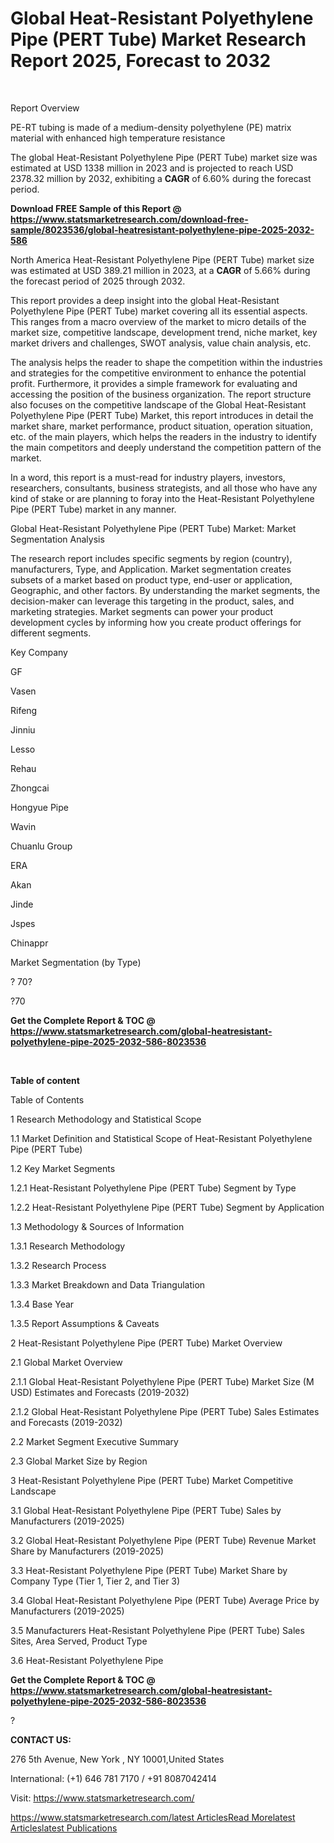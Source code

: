 <h1>Global Heat-Resistant Polyethylene Pipe (PERT Tube) Market Research Report 2025, Forecast to 2032</h1><br/><p>Report Overview</p>
 
 
 
 <p>PE-RT tubing is made of a medium-density polyethylene (PE) matrix material with enhanced high temperature resistance</p>
 
 
 
 <p>The global Heat-Resistant Polyethylene Pipe (PERT Tube) market size was estimated at USD 1338 million in 2023 and is projected to reach USD 2378.32 million by 2032, exhibiting a <strong>CAGR</strong> of 6.60% during the forecast period.</p>
 
 
 
 <p><strong>Download FREE Sample of this Report @ <a href="https://www.statsmarketresearch.com/download-free-sample/8023536/global-heatresistant-polyethylene-pipe-2025-2032-586">https://www.statsmarketresearch.com/download-free-sample/8023536/global-heatresistant-polyethylene-pipe-2025-2032-586</a></strong></p>
 
 
 
 <p>North America Heat-Resistant Polyethylene Pipe (PERT Tube) market size was estimated at USD 389.21 million in 2023, at a <strong>CAGR</strong> of 5.66% during the forecast period of 2025 through 2032.</p>
 
 
 
 <p>This report provides a deep insight into the global Heat-Resistant Polyethylene Pipe (PERT Tube) market covering all its essential aspects. This ranges from a macro overview of the market to micro details of the market size, competitive landscape, development trend, niche market, key market drivers and challenges, SWOT analysis, value chain analysis, etc.</p>
 
 
 
 <p>The analysis helps the reader to shape the competition within the industries and strategies for the competitive environment to enhance the potential profit. Furthermore, it provides a simple framework for evaluating and accessing the position of the business organization. The report structure also focuses on the competitive landscape of the Global Heat-Resistant Polyethylene Pipe (PERT Tube) Market, this report introduces in detail the market share, market performance, product situation, operation situation, etc. of the main players, which helps the readers in the industry to identify the main competitors and deeply understand the competition pattern of the market.</p>
 
 
 
 <p>In a word, this report is a must-read for industry players, investors, researchers, consultants, business strategists, and all those who have any kind of stake or are planning to foray into the Heat-Resistant Polyethylene Pipe (PERT Tube) market in any manner.</p>
 
 
 
 <p>Global Heat-Resistant Polyethylene Pipe (PERT Tube) Market: Market Segmentation Analysis</p>
 
 
 
 <p>The research report includes specific segments by region (country), manufacturers, Type, and Application. Market segmentation creates subsets of a market based on product type, end-user or application, Geographic, and other factors. By understanding the market segments, the decision-maker can leverage this targeting in the product, sales, and marketing strategies. Market segments can power your product development cycles by informing how you create product offerings for different segments.</p>
 
 
 
 <p>Key Company</p>
 
 
 
 <p>GF</p>
 
 
 
 <p>Vasen</p>
 
 
 
 <p>Rifeng</p>
 
 
 
 <p>Jinniu</p>
 
 
 
 <p>Lesso</p>
 
 
 
 <p>Rehau</p>
 
 
 
 <p>Zhongcai</p>
 
 
 
 <p>Hongyue Pipe</p>
 
 
 
 <p>Wavin</p>
 
 
 
 <p>Chuanlu Group</p>
 
 
 
 <p>ERA</p>
 
 
 
 <p>Akan</p>
 
 
 
 <p>Jinde</p>
 
 
 
 <p>Jspes</p>
 
 
 
 <p>Chinappr</p>
 
 
 
 <p>Market Segmentation (by Type)</p>
 
 
 
 <p>? 70?</p>
 
 
 
 <p>?70</p>
 
 
 
 <div><b>Get the Complete Report & TOC @ <a href="https://www.statsmarketresearch.com/global-heatresistant-polyethylene-pipe-2025-2032-586-8023536">https://www.statsmarketresearch.com/global-heatresistant-polyethylene-pipe-2025-2032-586-8023536</a></b></div>
 
 
 
 <p><br />
 
 <b>Table of content</b></p>
 
 
 
 <p>Table of Contents<br />
 
 1 Research Methodology and Statistical Scope<br />
 
 1.1 Market Definition and Statistical Scope of Heat-Resistant Polyethylene Pipe (PERT Tube)<br />
 
 1.2 Key Market Segments<br />
 
 1.2.1 Heat-Resistant Polyethylene Pipe (PERT Tube) Segment by Type<br />
 
 1.2.2 Heat-Resistant Polyethylene Pipe (PERT Tube) Segment by Application<br />
 
 1.3 Methodology & Sources of Information<br />
 
 1.3.1 Research Methodology<br />
 
 1.3.2 Research Process<br />
 
 1.3.3 Market Breakdown and Data Triangulation<br />
 
 1.3.4 Base Year<br />
 
 1.3.5 Report Assumptions & Caveats<br />
 
 2 Heat-Resistant Polyethylene Pipe (PERT Tube) Market Overview<br />
 
 2.1 Global Market Overview<br />
 
 2.1.1 Global Heat-Resistant Polyethylene Pipe (PERT Tube) Market Size (M USD) Estimates and Forecasts (2019-2032)<br />
 
 2.1.2 Global Heat-Resistant Polyethylene Pipe (PERT Tube) Sales Estimates and Forecasts (2019-2032)<br />
 
 2.2 Market Segment Executive Summary<br />
 
 2.3 Global Market Size by Region<br />
 
 3 Heat-Resistant Polyethylene Pipe (PERT Tube) Market Competitive Landscape<br />
 
 3.1 Global Heat-Resistant Polyethylene Pipe (PERT Tube) Sales by Manufacturers (2019-2025)<br />
 
 3.2 Global Heat-Resistant Polyethylene Pipe (PERT Tube) Revenue Market Share by Manufacturers (2019-2025)<br />
 
 3.3 Heat-Resistant Polyethylene Pipe (PERT Tube) Market Share by Company Type (Tier 1, Tier 2, and Tier 3)<br />
 
 3.4 Global Heat-Resistant Polyethylene Pipe (PERT Tube) Average Price by Manufacturers (2019-2025)<br />
 
 3.5 Manufacturers Heat-Resistant Polyethylene Pipe (PERT Tube) Sales Sites, Area Served, Product Type<br />
 
 3.6 Heat-Resistant Polyethylene Pipe</p>
 
 
 
 <div><b>Get the Complete Report & TOC @ <a href="https://www.statsmarketresearch.com/global-heatresistant-polyethylene-pipe-2025-2032-586-8023536">https://www.statsmarketresearch.com/global-heatresistant-polyethylene-pipe-2025-2032-586-8023536</a></b></div>
 
 
 
 <p>? </p>
 
 
 
 <p><b>CONTACT US:</b><br />
 
 276 5th Avenue, New York , NY 10001,United States<br />
 
 International: (+1) 646 781 7170 / +91 8087042414<br />
 
 Visit: <a href="https://www.statsmarketresearch.com/">https://www.statsmarketresearch.com/</a><br />
 
 <a href="https://gyeongbokgung.com">https://www.statsmarketresearch.com/</a><a href="https://hallyeomaritime.com">latest Articles</a><a href="https://jingwansa.com">Read More</a><a href="https://nguoiviet.jp/">latest Articles</a><a href="https://www.intelmarketresearch.com/">latest Publications</a></p>